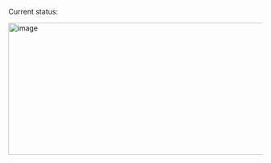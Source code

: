 Current status:

<img width="667" height="263" alt="image" src="https://github.com/user-attachments/assets/95bebd09-42b3-4580-b293-677721e275fb" />
